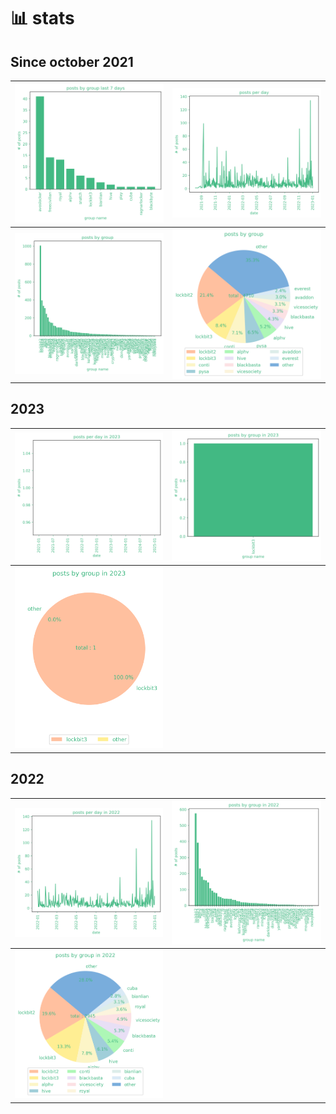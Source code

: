# 📊 stats


## Since october 2021


| ![](graphs/postsbygroup7days.png) | ![](graphs/postsbyday.png) |
|---|---|
| ![](graphs/postsbygroup.png) | ![](graphs/grouppie.png) |




## 2023


 | ![](graphs/postsbyday2023.png) | ![](graphs/postsbygroup2023.png) |
 |---|---|
 | ![](graphs/grouppie2023.png) | | 




## 2022


| ![](graphs/postsbyday2022.png) | ![](graphs/postsbygroup2022.png) |
|---|---|
| ![](graphs/grouppie2022.png) | | 
